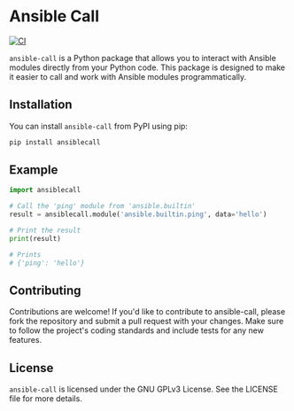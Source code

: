 # Ansible Call
[![CI](https://github.com/cheburakshu/ansible-call/actions/workflows/cicd.yml/badge.svg)](https://github.com/cheburakshu/ansible-call/actions/workflows/cicd.yml)

`ansible-call` is a Python package that allows you to interact with Ansible modules directly from your Python code. This package is designed to make it easier to call and work with Ansible modules programmatically.

## Installation

You can install `ansible-call` from PyPI using pip:

```bash
pip install ansiblecall
```

## Example

```python
import ansiblecall

# Call the 'ping' module from 'ansible.builtin'
result = ansiblecall.module('ansible.builtin.ping', data='hello')

# Print the result
print(result)

# Prints
# {'ping': 'hello'}
```

## Contributing

Contributions are welcome! If you'd like to contribute to ansible-call, please fork the repository and submit a pull request with your changes. Make sure to follow the project's coding standards and include tests for any new features.

## License
`ansible-call` is licensed under the GNU GPLv3 License. See the LICENSE file for more details.